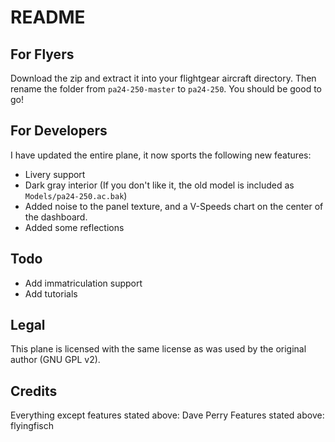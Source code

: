 README
======

For Flyers
----------
Download the zip and extract it into your flightgear aircraft directory. Then rename the folder from `pa24-250-master` to `pa24-250`. You should be good to go!

For Developers
--------------
I have updated the entire plane, it now sports the following new features:

 * Livery support
 * Dark gray interior (If you don't like it, the old model is included as `Models/pa24-250.ac.bak`)
 * Added noise to the panel texture, and a V-Speeds chart on the center of the dashboard.
 * Added some reflections

Todo
----
 * Add immatriculation support
 * Add tutorials

Legal
-----
This plane is licensed with the same license as was used by the original author (GNU GPL v2).

Credits
-------
Everything except features stated above: Dave Perry
Features stated above: flyingfisch
